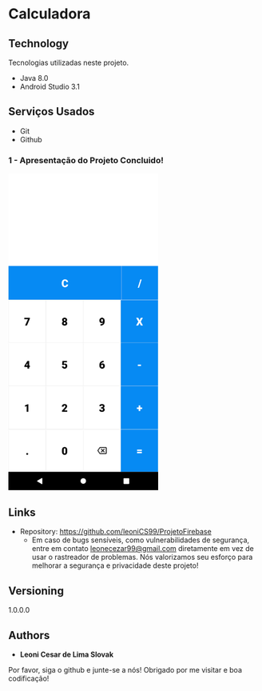 # Calculadora


## Technology 

Tecnologias utilizadas neste projeto.

* Java  8.0
* Android Studio 3.1


## Serviços Usados

* Git
* Github


### 1 - Apresentação do Projeto Concluido!

<img src="https://github.com/leoniCS99/Calculadora/blob/main/app/src/main/res/drawable/StyleProjeto.png" width="300">


## Links
  - Repository: https://github.com/leoniCS99/ProjetoFirebase
    - Em caso de bugs sensíveis, como vulnerabilidades de segurança, entre em contato
      leonecezar99@gmail.com diretamente em vez de usar o rastreador de problemas. Nós valorizamos seu esforço
      para melhorar a segurança e privacidade deste projeto!

  ## Versioning

  1.0.0.0


  ## Authors

  * **Leoni Cesar de Lima Slovak** 

  Por favor, siga o github e junte-se a nós!
  Obrigado por me visitar e boa codificação!

